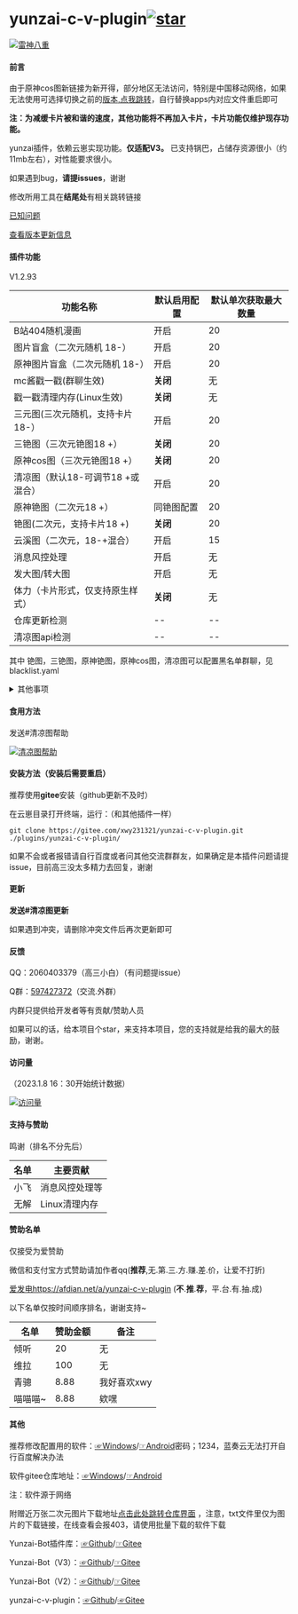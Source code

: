 # yunzai-c-v-plugin<a href='https://gitee.com/xwy231321/yunzai-c-v-plugin/stargazers'><img src='https://gitee.com/xwy231321/yunzai-c-v-plugin/badge/star.svg?theme=dark' alt='star'></img></a>


[![雷神八重](https://gitee.com/xwy231321/cv-plugins-in-resources/raw/master/%E9%9B%B7%E7%A5%9E%E5%85%AB%E9%87%8D.jpg)](https://gitee.com/xwy231321/cv-plugins-in-resources/raw/master/%E9%9B%B7%E7%A5%9E%E5%85%AB%E9%87%8D.jpg)


#### 前言

由于原神cos图新链接为新开得，部分地区无法访问，特别是中国移动网络，如果无法使用可选择切换之前的[版本,点我跳转](https://gitee.com/xwy231321/cv-plugins-in-resources/blob/master/threephoto.js)，自行替换apps内对应文件重启即可

**注：为减缓卡片被和谐的速度，其他功能将不再加入卡片，卡片功能仅维护现存功能。**

yunzai插件，依赖云崽实现功能。**仅适配V3。** 已支持锅巴，占储存资源很小（约11mb左右），对性能要求很小。

如果遇到bug，**请提issues**，谢谢

修改所用工具在**结尾处**有相关跳转链接

[已知问题](https://gitee.com/xwy231321/cv-plugins-in-resources/blob/master/1.md)

[查看版本更新信息](./CHANGELOG.md)

#### 插件功能 

V1.2.93

| 功能名称                          | 默认启用配置 | 默认单次获取最大数量 |
|-------------------------------|----|------------|
| B站404随机漫画                     | 开启 | 20         |
| 图片盲盒（二次元随机 18-）               | 开启 | 20         |
| 原神图片盲盒（二次元随机 18-）             | 开启 | 20         |
| mc酱戳一戳(群聊生效)                  | **关闭** | 无          |
| 戳一戳清理内存(Linux生效)              | **关闭** | 无          |
| 三元图(三次元随机，支持卡片 18-）           | 开启 | 20         |
| 三铯图（三次元铯图18 +）                | **关闭** | 20         |
| 原神cos图（三次元铯图18 +）             | **关闭** | 20         |
| 清凉图（默认18-可调节18 +或混合）          | 开启 | 20         |
| 原神铯图（二次元18 +）             | 同铯图配置 | 20         |
| 铯图(二次元，支持卡片18 +)  | **关闭** | 20         |
| 云溪图（二次元，18-+混合）                       | 开启 | 15          |
| 消息风控处理                        | 开启 | 无          |
| 发大图/转大图                       | 开启 | 无          |
| 体力（卡片形式，仅支持原生样式）              | **关闭** | 无          |
| 仓库更新检测              | -- | --          |
| 清凉图api检测              | -- | --          |

其中 铯图，三铯图，原神铯图，原神cos图，清凉图可以配置黑名单群聊，见blacklist.yaml

<details><summary>其他事项</summary>

清凉图（st）和铯图（stplus）私聊将以图片形式发送，群聊将以聊天记录形式发送（图片尺度较大时会裂图），云溪图默认以聊天记录形式发送，均不撤回。

注：群聊中使用时会遇到以下报错

```
发送消息错误:[{"type":"flash","file":"hppts://xxxxxxxxxxxx.com"}]
[ERRO] ApiRejection { code: -70, message: ' 群消息发送失败，可能被风控' }

```
属于**正常情况**。(依然不推荐群聊食用，防内，鬼和t，x检测)

（占用系统资源**极少**，可放心安装）

</details>

#### 食用方法

发送#清凉图帮助

[![清凉图帮助](https://gitee.com/xwy231321/cv-plugins-in-resources/raw/master/1.jpg)](https://gitee.com/xwy231321/cv-plugins-in-resources/raw/master/1.jpg)

#### 安装方法（安装后需要重启）

推荐使用**gitee**安装（github更新不及时）

在云崽目录打开终端，运行：（和其他插件一样）

```
git clone https://gitee.com/xwy231321/yunzai-c-v-plugin.git ./plugins/yunzai-c-v-plugin/

```

如果不会或者报错请自行百度或者问其他交流群群友，如果确定是本插件问题请提issue，目前高三没太多精力去回复，谢谢

#### 更新

**发送#清凉图更新**

如果遇到冲突，请删除冲突文件后再次更新即可

#### 反馈

QQ：2060403379（高三小白）（有问题提issue）

Q群：[597427372](https://jq.qq.com/?_wv=1027&k=rPN5Kmfx)（交流.外群）

内群只提供给开发者等有贡献/赞助人员

如果可以的话，给本项目个star，来支持本项目，您的支持就是给我的最大的鼓励，谢谢。

#### 访问量

（2023.1.8 16：30开始统计数据）

[![访问量](https://profile-counter.glitch.me/yunzai-c-v-plugin/count.svg)](https://gitee.com/xwy231321/yunzai-c-v-plugin)

#### 支持与赞助

鸣谢（排名不分先后）

| 名单  | 主要贡献      |
|-----|-----------|
| 小飞  | 消息风控处理等   |
| 无解  | Linux清理内存 |

#### 赞助名单

仅接受为爱赞助

微信和支付宝方式赞助请加作者qq(**推荐**,无.第.三.方.赚.差.价，让爱不打折)

[爱发电](https://afdian.net/a/yunzai-c-v-plugin)https://afdian.net/a/yunzai-c-v-plugin (**不**.**推**.**荐**，平.台.有.抽.成)

以下名单仅按时间顺序排名，谢谢支持~

| 名单  | 赞助金额 | 备注 |
|-----|-----|-----|
| 倾听 | 20 | 无 |
| 维拉 | 100 | 无 |
| 青骢 | 8.88 | 我好喜欢xwy |
| 喵喵喵~ | 8.88 | 欸嘿 |

#### 其他

推荐修改配置用的软件：[☞Windows](https://xwy2.lanzouf.com/ipg2u0im7ybi)/[☞Android](https://xwy2.lanzouf.com/iABUt0im7y8f)密码；1234，蓝奏云无法打开自行百度解决办法

软件gitee仓库地址：[☞Windows](https://gitee.com/xwy231321/cv-plugins-in-resources/blob/master/PC%E7%AB%AF%E4%BA%91%E5%B4%BDjs%E6%8F%92%E4%BB%B6%E7%BC%96%E8%BE%91%E5%99%A8.rar)/[☞Android](https://gitee.com/xwy231321/cv-plugins-in-resources/blob/master/NMM_1.12.6.apk)

注：软件源于网络

附赠近万张二次元图片下载地址[点击此处跳转仓库界面](https://gitee.com/xwy231321/cv-plugins-in-resources/tree/master/%E5%9B%BE%E5%BA%93%E9%93%BE%E6%8E%A5) ，注意，txt文件里仅为图片的下载链接，在线查看会报403，请使用批量下载的软件下载

Yunzai-Bot插件库：[☞Github](https://github.com/yhArcadia/Yunzai-Bot-plugins-index)/[☞Gitee](https://gitee.com/yhArcadia/Yunzai-Bot-plugins-index)

Yunzai-Bot（V3）：[☞Github](https://github.com/Le-niao/Yunzai-Bot)/[☞Gitee](https://gitee.com/Le-niao/Yunzai-Bot) 

Yunzai-Bot（V2）：[☞Github](https://github.com/yoimiya-kokomi/Yunzai-Bot)/[☞Gitee](https://gitee.com/yoimiya-kokomi/Yunzai-Bot) 

yunzai-c-v-plugin：[☞Github](https://github.com/xwy231321/yunzai-c-v-plugin)/[☞Gitee](https://gitee.com/xwy231321/yunzai-c-v-plugin)


